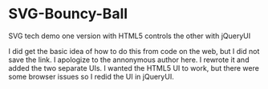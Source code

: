 SVG-Bouncy-Ball
===============

SVG tech demo one version with HTML5 controls the other with jQueryUI

I did get the basic idea of how to do this from code on the web, but I did not save the link. I apologize to the annonymous author here. I rewrote it and added the two separate UIs. I wanted the HTML5 UI to work, but there were some browser issues so I redid the UI in jQueryUI.
